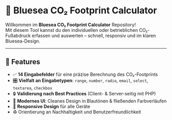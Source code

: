 # 🌊 Bluesea CO₂ Footprint Calculator

Willkommen im **Bluesea CO₂ Footprint Calculator** Repository!  
Mit diesem Tool kannst du den individuellen oder betrieblichen CO₂-Fußabdruck erfassen und auswerten – schnell, responsiv und im klaren Bluesea-Design.

---

## 🚀 Features

- ✅ **14 Eingabefelder** für eine präzise Berechnung des CO₂-Footprints  
- 🎛️ **Vielfalt an Eingabetypen**: `range`, `number`, `radio`, `email`, `select`, `textarea`, `checkbox`  
- 🔒 **Validierung nach Best Practices** (Client- & Server-seitig mit PHP)  
- 🎨 **Modernes UI**: Cleanes Design in Blautönen & fließenden Farbverläufen  
- 📱 **Responsive Design** für alle Geräte  
- ♻️ Orientierung an Nachhaltigkeit und Benutzerfreundlichkeit
